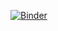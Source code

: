 [![Binder](https://mybinder.org/badge_logo.svg)](https://mybinder.org/v2/gh/github/repo/main?urlpath=rstudio)

